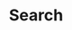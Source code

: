 ---
title: "Search" # in any language you want
layout: "search" # is necessary
# url: "/archive"
# description: "Description for Search"
summary: "search"
placeholder: "Search Here"
---